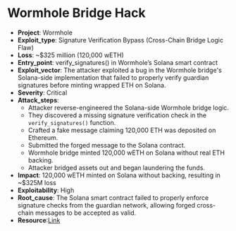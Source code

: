 # Wormhole Bridge Hack 

- **Project**: Wormhole
- **Exploit_type**: Signature Verification Bypass (Cross-Chain Bridge Logic Flaw)
- **Loss**: ~$325 million (120,000 wETH)
- **Entry_point**: verify_signatures() in Wormhole’s Solana smart contract
- **Exploit_vector**: The attacker exploited a bug in the Wormhole bridge's Solana-side implementation that failed to properly verify guardian signatures before minting wrapped ETH on Solana.
- **Severity**: Critical
- **Attack_steps**:
    - Attacker reverse-engineered the Solana-side Wormhole bridge logic.
    - They discovered a missing signature verification check in the `verify_signatures()` function.
    - Crafted a fake message claiming 120,000 ETH was deposited on Ethereum.
    - Submitted the forged message to the Solana contract.
    - Wormhole bridge minted 120,000 wETH on Solana without real ETH backing.
    - Attacker bridged assets out and began laundering the funds.
- **Impact**: 120,000 wETH minted on Solana without backing, resulting in ~$325M loss
- **Exploitability**: High
- **Root_cause**: The Solana smart contract failed to properly enforce signature checks from the guardian network, allowing forged cross-chain messages to be accepted as valid.
- **Resource**:[Link](https://www.theverge.com/2022/2/3/22916111/wormhole-hack-github-error-325-million-theft-ethereum-solana)